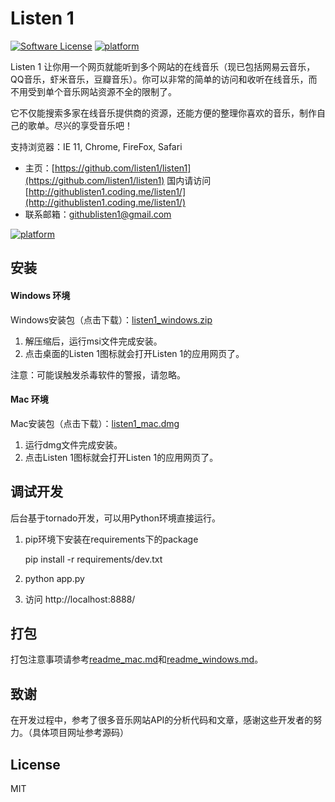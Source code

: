 Listen 1
==========

[![Software License](https://img.shields.io/badge/license-MIT-brightgreen.svg)](LICENSE)
[![platform](https://img.shields.io/badge/python-2.7-green.svg)]()

Listen 1 让你用一个网页就能听到多个网站的在线音乐（现已包括网易云音乐，QQ音乐，虾米音乐，豆瓣音乐）。你可以非常的简单的访问和收听在线音乐，而不用受到单个音乐网站资源不全的限制了。

它不仅能搜索多家在线音乐提供商的资源，还能方便的整理你喜欢的音乐，制作自己的歌单。尽兴的享受音乐吧！

支持浏览器：IE 11, Chrome, FireFox, Safari

* 主页：[https://github.com/listen1/listen1](https://github.com/listen1/listen1) 国内请访问[http://githublisten1.coding.me/listen1/](http://githublisten1.coding.me/listen1/)
* 联系邮箱：githublisten1@gmail.com

[![platform](http://i.imgur.com/if4CNr2.png?1)]()


安装
----
#### Windows 环境
Windows安装包（点击下载）：[listen1_windows.zip](https://github.com/listen1/listen1/releases/download/v1.0/listen1_windows_v1_0.zip)

1. 解压缩后，运行msi文件完成安装。
2. 点击桌面的Listen 1图标就会打开Listen 1的应用网页了。  

注意：可能误触发杀毒软件的警报，请忽略。

#### Mac 环境
Mac安装包（点击下载）：[listen1_mac.dmg](https://github.com/listen1/listen1/releases/download/v1.0/listen1_mac_v1_0.dmg)

1. 运行dmg文件完成安装。
2. 点击Listen 1图标就会打开Listen 1的应用网页了。

调试开发
----------
后台基于tornado开发，可以用Python环境直接运行。

1. pip环境下安装在requirements下的package

	pip install -r requirements/dev.txt

2. python app.py
3. 访问 http://localhost:8888/

打包
----
打包注意事项请参考[readme_mac.md](https://github.com/listen1/listen1/blob/master/readme_mac.md)和[readme_windows.md](https://github.com/listen1/listen1/blob/master/readme_windows.md)。

致谢
----
在开发过程中，参考了很多音乐网站API的分析代码和文章，感谢这些开发者的努力。（具体项目网址参考源码）


License
--------
MIT

